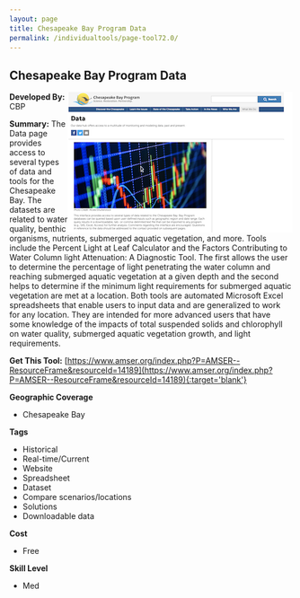 ```yaml
---
layout: page
title: Chesapeake Bay Program Data
permalink: /individualtools/page-tool72.0/
---
```

## Chesapeake Bay Program Data

<img src="/images/scaled_250_400/TOOLID_72.0_ScreenCapture-1.png" style="max-height:250px;max-width:400;" align="right"/>

**Developed By:** CBP

**Summary:** The Data page provides access to several types of data and tools for the Chesapeake Bay. The datasets are related to water quality, benthic organisms, nutrients, submerged aquatic vegetation, and more. Tools include the Percent Light at Leaf Calculator and the Factors Contributing to Water Column light Attenuation: A Diagnostic Tool. The first allows the user to determine the percentage of light penetrating the water column and reaching submerged aquatic vegetation at a given depth and the second helps to determine if the minimum light requirements for submerged aquatic vegetation are met at a location. Both tools are automated Microsoft Excel spreadsheets that enable users to input data and are generalized to work for any location. They are intended for more advanced users that have some knowledge of the impacts of total suspended solids and chlorophyll on water quality, submerged aquatic vegetation growth, and light requirements.

**Get This Tool:** [https://www.amser.org/index.php?P=AMSER--ResourceFrame&resourceId=14189](https://www.amser.org/index.php?P=AMSER--ResourceFrame&resourceId=14189){:target='blank'}

**Geographic Coverage**

* Chesapeake Bay

**Tags**

*  Historical
*  Real-time/Current
*  Website
*  Spreadsheet
*  Dataset
*  Compare scenarios/locations
*  Solutions
*  Downloadable data

**Cost**

* Free

**Skill Level**

* Med
